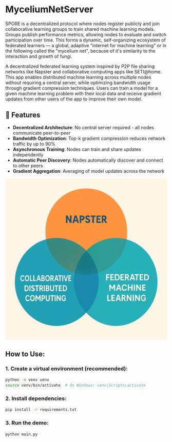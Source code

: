 # MyceliumNetServer

SPORE is a decentralized protocol where nodes register publicly and join collaborative learning groups to train shared machine learning models. Groups publish performance metrics, allowing nodes to evaluate and switch participation over time. This forms a dynamic, self-organizing ecosystem of federated learners — a global, adaptive "internet for machine learning" or in the following called the "mycelium net", because of it's similarity to the interaction and growth of fungi.

A decentralized federated learning system inspired by P2P file sharing networks like Napster and collaborative computing apps like SETI@home.
This app enables distributed machine learning across multiple nodes without requiring a central server, while optimizing bandwidth usage through gradient compression techniques.
Users can train a model for a given machine learning problem with their local data and receive gradient updates from other users of the app to improve their own model.

## 🚀 Features

- **Decentralized Architecture**: No central server required - all nodes communicate peer-to-peer
- **Bandwidth Optimization**: Top-k gradient compression reduces network traffic by up to 90%
- **Asynchronous Training**: Nodes can train and share updates independently
- **Automatic Peer Discovery**: Nodes automatically discover and connect to other peers
- **Gradient Aggregation**: Averaging of model updates across the network

![ChatGPT Image May 31, 2025, 08_41_03 AM](docs/image.png)

## How to Use:

### 1. Create a virtual environment (recommended):
```bash
python -m venv venv
source venv/bin/activate  # On Windows: venv\Scripts\activate
```

### 2. Install dependencies:
```bash
pip install -r requirements.txt
```

### 3. Run the demo:

```
python main.py
```

